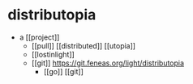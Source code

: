 # distributopia

- a [[project]]
  - [[pull]] [[distributed]] [[utopia]]
  - [[lostinlight]] 
  - [[git]] https://git.feneas.org/light/distributopia
    - [[go]] [[git]]


